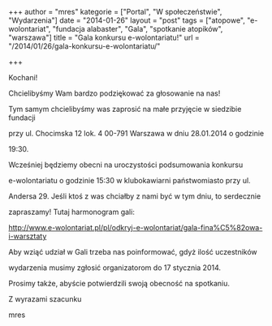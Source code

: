 +++
author = "mres"
kategorie = ["Portal", "W społeczeństwie", "Wydarzenia"]
date = "2014-01-26"
layout = "post"
tags = ["atopowe", "e-wolontariat", "fundacja alabaster", "Gala", "spotkanie atopików", "warszawa"]
title = "Gala konkursu e-wolontariatu!"
url = "/2014/01/26/gala-konkursu-e-wolontariatu/"

+++

Kochani!

Chcielibyśmy Wam bardzo podziękować za głosowanie na nas!

Tym samym chcielibyśmy was zaprosić na małe przyjęcie w siedzibie fundacji
  
przy ul. Chocimska 12 lok. 4 00-791 Warszawa w dniu 28.01.2014 o godzinie
  
19:30.

Wcześniej będziemy obecni na uroczystości podsumowania konkursu
  
e-wolontariatu o godzinie 15:30 w klubokawiarni państwomiasto przy ul.
  
Andersa 29. Jeśli ktoś z was chciałby z nami być w tym dniu, to serdecznie
  
zapraszamy! Tutaj harmonogram gali:
  
<a href="http://www.e-wolontariat.pl/pl/odkryj-e-wolontariat/gala-fina%C5%82owa-i-warsztaty" target="_blank">http://www.e-wolontariat.pl/pl/odkryj-e-wolontariat/gala-fina%C5%82owa-i-warsztaty</a>

Aby wziąć udział w Gali trzeba nas poinformować, gdyż ilość uczestników
  
wydarzenia musimy zgłosić organizatorom do 17 stycznia 2014.
  
Prosimy także, abyście potwierdzili swoją obecność na spotkaniu.

Z wyrazami szacunku

mres